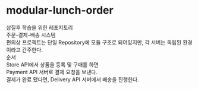 # modular-lunch-order
삽질후 학습을 위한 레포지토리<br/>
주문-결제-배송 시스템<br/>
편의상 프로젝트는 단일 Repository에 모듈 구조로 되어있지만, 각 서버는 독립된 환경이라고 간주한다.<br/>
순서<br/>
Store API에서 상품을 등록 및 구매를 하면<br/>
Payment API 서버로 결제 요청을 보낸다.<br/>
결제가 완료 됐다면, Delivery API 서버에서 배송을 진행한다.<br/>
